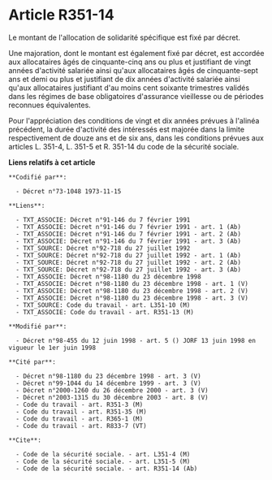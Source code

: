 # Article R351-14

Le montant de l'allocation de solidarité spécifique est fixé par décret.

Une majoration, dont le montant est également fixé par décret, est accordée aux allocataires âgés de cinquante-cinq ans ou
plus et justifiant de vingt années d'activité salariée ainsi qu'aux allocataires âgés de cinquante-sept ans et demi ou plus
et justifiant de dix années d'activité salariée ainsi qu'aux allocataires justifiant d'au moins cent soixante trimestres
validés dans les régimes de base obligatoires d'assurance vieillesse ou de périodes reconnues équivalentes.

Pour l'appréciation des conditions de vingt et dix années prévues à l'alinéa précédent, la durée d'activité des intéressés
est majorée dans la limite respectivement de douze ans et de six ans, dans les conditions prévues aux articles L. 351-4, L.
351-5 et R. 351-14 du code de la sécurité sociale.

**Liens relatifs à cet article**

	**Codifié par**:

	  - Décret n°73-1048 1973-11-15

	**Liens**:

	  - TXT_ASSOCIE: Décret n°91-146 du 7 février 1991
	  - TXT_ASSOCIE: Décret n°91-146 du 7 février 1991 - art. 1 (Ab)
	  - TXT_ASSOCIE: Décret n°91-146 du 7 février 1991 - art. 2 (Ab)
	  - TXT_ASSOCIE: Décret n°91-146 du 7 février 1991 - art. 3 (Ab)
	  - TXT_SOURCE: Décret n°92-718 du 27 juillet 1992
	  - TXT_SOURCE: Décret n°92-718 du 27 juillet 1992 - art. 1 (Ab)
	  - TXT_SOURCE: Décret n°92-718 du 27 juillet 1992 - art. 2 (Ab)
	  - TXT_SOURCE: Décret n°92-718 du 27 juillet 1992 - art. 3 (Ab)
	  - TXT_ASSOCIE: Décret n°98-1180 du 23 décembre 1998
	  - TXT_ASSOCIE: Décret n°98-1180 du 23 décembre 1998 - art. 1 (V)
	  - TXT_ASSOCIE: Décret n°98-1180 du 23 décembre 1998 - art. 2 (V)
	  - TXT_ASSOCIE: Décret n°98-1180 du 23 décembre 1998 - art. 3 (V)
	  - TXT_SOURCE: Code du travail - art. L351-10 (M)
	  - TXT_ASSOCIE: Code du travail - art. R351-13 (M)

	**Modifié par**:

	  - Décret n°98-455 du 12 juin 1998 - art. 5 () JORF 13 juin 1998 en vigueur le 1er juin 1998

	**Cité par**:

	  - Décret n°98-1180 du 23 décembre 1998 - art. 3 (V)
	  - Décret n°99-1044 du 14 décembre 1999 - art. 3 (V)
	  - Décret n°2000-1260 du 26 décembre 2000 - art. 3 (V)
	  - Décret n°2003-1315 du 30 décembre 2003 - art. 8 (V)
	  - Code du travail - art. R351-3 (M)
	  - Code du travail - art. R351-35 (M)
	  - Code du travail - art. R365-1 (M)
	  - Code du travail - art. R833-7 (VT)

	**Cite**:

	  - Code de la sécurité sociale. - art. L351-4 (M)
	  - Code de la sécurité sociale. - art. L351-5 (M)
	  - Code de la sécurité sociale. - art. R351-14 (Ab)
